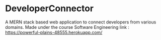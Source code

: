 # DeveloperConnector
A MERN stack based web application to connect developers from various domains.
Made under the course Software Engineering
link : https://powerful-plains-48555.herokuapp.com/
